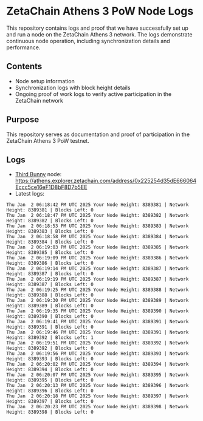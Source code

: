 # ZetaChain Athens 3 PoW Node Logs
This repository contains logs and proof that we have successfully set up and run a node on the ZetaChain Athens 3 network. The logs demonstrate continuous node operation, including synchronization details and performance.

## Contents
- Node setup information
- Synchronization logs with block height details
- Ongoing proof of work logs to verify active participation in the ZetaChain network

## Purpose
This repository serves as documentation and proof of participation in the ZetaChain Athens 3 PoW testnet.

## Logs

- [Third Bunny](https://thirdbunny.xyz/) node: https://athens.explorer.zetachain.com/address/0x225254d35dE666064Eccc5ce16eF1D8bF8D7b5EE
- Latest logs:
```
Thu Jan  2 06:18:42 PM UTC 2025 Your Node Height: 8389381 | Network Height: 8389381 | Blocks Left: 0
Thu Jan  2 06:18:47 PM UTC 2025 Your Node Height: 8389382 | Network Height: 8389382 | Blocks Left: 0
Thu Jan  2 06:18:53 PM UTC 2025 Your Node Height: 8389383 | Network Height: 8389383 | Blocks Left: 0
Thu Jan  2 06:18:58 PM UTC 2025 Your Node Height: 8389384 | Network Height: 8389384 | Blocks Left: 0
Thu Jan  2 06:19:03 PM UTC 2025 Your Node Height: 8389385 | Network Height: 8389385 | Blocks Left: 0
Thu Jan  2 06:19:09 PM UTC 2025 Your Node Height: 8389386 | Network Height: 8389386 | Blocks Left: 0
Thu Jan  2 06:19:14 PM UTC 2025 Your Node Height: 8389387 | Network Height: 8389387 | Blocks Left: 0
Thu Jan  2 06:19:19 PM UTC 2025 Your Node Height: 8389387 | Network Height: 8389387 | Blocks Left: 0
Thu Jan  2 06:19:25 PM UTC 2025 Your Node Height: 8389388 | Network Height: 8389388 | Blocks Left: 0
Thu Jan  2 06:19:30 PM UTC 2025 Your Node Height: 8389389 | Network Height: 8389389 | Blocks Left: 0
Thu Jan  2 06:19:35 PM UTC 2025 Your Node Height: 8389390 | Network Height: 8389390 | Blocks Left: 0
Thu Jan  2 06:19:41 PM UTC 2025 Your Node Height: 8389391 | Network Height: 8389391 | Blocks Left: 0
Thu Jan  2 06:19:46 PM UTC 2025 Your Node Height: 8389391 | Network Height: 8389392 | Blocks Left: 1
Thu Jan  2 06:19:51 PM UTC 2025 Your Node Height: 8389392 | Network Height: 8389392 | Blocks Left: 0
Thu Jan  2 06:19:56 PM UTC 2025 Your Node Height: 8389393 | Network Height: 8389393 | Blocks Left: 0
Thu Jan  2 06:20:02 PM UTC 2025 Your Node Height: 8389394 | Network Height: 8389394 | Blocks Left: 0
Thu Jan  2 06:20:07 PM UTC 2025 Your Node Height: 8389395 | Network Height: 8389395 | Blocks Left: 0
Thu Jan  2 06:20:13 PM UTC 2025 Your Node Height: 8389396 | Network Height: 8389396 | Blocks Left: 0
Thu Jan  2 06:20:18 PM UTC 2025 Your Node Height: 8389397 | Network Height: 8389397 | Blocks Left: 0
Thu Jan  2 06:20:23 PM UTC 2025 Your Node Height: 8389398 | Network Height: 8389398 | Blocks Left: 0
```
